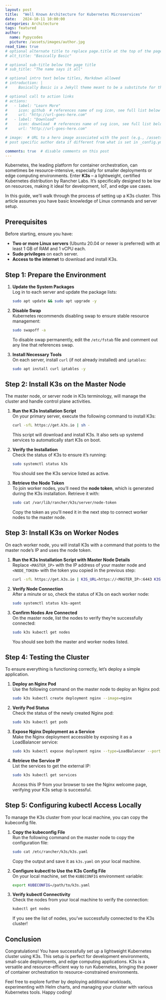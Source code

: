 ```yaml
---
layout: post
title:  "Well Known Architecture for Kubernetes Microservices"
date:   2024-10-11 10:00:00
categories: Architecture
tags: featured
author:
  name: Pypycodes
  picture: /assets/images/author.jpg
read_time: true
# optional alternate title to replace page.title at the top of the page
# alt_title: "Basically Basic"

# optional sub-title below the page title
# sub_title: "The name says it all"

# optional intro text below titles, Markdown allowed
# introduction: |
#     Basically Basic is a Jekyll theme meant to be a substitute for the default --- [Minima](https://github.com/jekyll/minima). Conventions and features found in Minima are fully supported by **Basically Basic**.

# optional call to action links
# actions:
#   - label: "Learn More"
#     icon: github  # references name of svg icon, see full list below
#     url: "http://url-goes-here.com"
#   - label: "Download"
#     icon: download  # references name of svg icon, see full list below
#     url: "http://url-goes-here.com"

# image:  # URL to a hero image associated with the post (e.g., /assets/page-pic.jpg)
# post specific author data if different from what is set in _config.yml 

comments: true  # disable comments on this post 
---
```

Kubernetes, the leading platform for container orchestration, can sometimes be resource-intensive, especially for smaller deployments or edge computing environments. Enter **K3s** – a lightweight, certified Kubernetes distribution by Rancher Labs. It’s specifically designed to be low on resources, making it ideal for development, IoT, and edge use cases.

In this guide, we'll walk through the process of setting up a K3s cluster. This article assumes you have basic knowledge of Linux commands and server setup.

## Prerequisites

Before starting, ensure you have:

- **Two or more Linux servers** (Ubuntu 20.04 or newer is preferred) with at least 1 GB of RAM and 1 vCPU each.
- **Sudo privileges** on each server.
- **Access to the internet** to download and install K3s.

## Step 1: Prepare the Environment

1. **Update the System Packages**  
   Log in to each server and update the package lists:

   ```bash
   sudo apt update && sudo apt upgrade -y
   ```

2. **Disable Swap**  
   Kubernetes recommends disabling swap to ensure stable resource management:

   ```bash
   sudo swapoff -a
   ```

   To disable swap permanently, edit the `/etc/fstab` file and comment out any line that references swap.

3. **Install Necessary Tools**  
   On each server, install `curl` (if not already installed) and `iptables`:

   ```bash
   sudo apt install curl iptables -y
   ```

## Step 2: Install K3s on the Master Node

The master node, or server node in K3s terminology, will manage the cluster and handle control plane activities.

1. **Run the K3s Installation Script**  
   On your primary server, execute the following command to install K3s:

   ```bash
   curl -sfL https://get.k3s.io | sh -
   ```

   This script will download and install K3s. It also sets up systemd services to automatically start K3s on boot.

2. **Verify the Installation**  
   Check the status of K3s to ensure it’s running:

   ```bash
   sudo systemctl status k3s
   ```

   You should see the K3s service listed as active.

3. **Retrieve the Node Token**  
   To join worker nodes, you’ll need the **node token**, which is generated during the K3s installation. Retrieve it with:

   ```bash
   sudo cat /var/lib/rancher/k3s/server/node-token
   ```

   Copy the token as you’ll need it in the next step to connect worker nodes to the master node.

## Step 3: Install K3s on Worker Nodes

On each worker node, you will install K3s with a command that points to the master node’s IP and uses the node token.

1. **Run the K3s Installation Script with Master Node Details**  
   Replace `<MASTER_IP>` with the IP address of your master node and `<NODE_TOKEN>` with the token you copied in the previous step:

   ```bash
   curl -sfL https://get.k3s.io | K3S_URL=https://<MASTER_IP>:6443 K3S_TOKEN=<NODE_TOKEN> sh -
   ```

2. **Verify Node Connection**  
   After a minute or so, check the status of K3s on each worker node:

   ```bash
   sudo systemctl status k3s-agent
   ```

3. **Confirm Nodes Are Connected**  
   On the master node, list the nodes to verify they’re successfully connected:

   ```bash
   sudo k3s kubectl get nodes
   ```

   You should see both the master and worker nodes listed.

## Step 4: Testing the Cluster

To ensure everything is functioning correctly, let’s deploy a simple application.

1. **Deploy an Nginx Pod**  
   Use the following command on the master node to deploy an Nginx pod:

   ```bash
   sudo k3s kubectl create deployment nginx --image=nginx
   ```

2. **Verify Pod Status**  
   Check the status of the newly created Nginx pod:

   ```bash
   sudo k3s kubectl get pods
   ```

3. **Expose Nginx Deployment as a Service**  
   Make the Nginx deployment accessible by exposing it as a LoadBalancer service:

   ```bash
   sudo k3s kubectl expose deployment nginx --type=LoadBalancer --port=80
   ```

4. **Retrieve the Service IP**  
   List the services to get the external IP:

   ```bash
   sudo k3s kubectl get services
   ```

   Access this IP from your browser to see the Nginx welcome page, verifying your K3s setup is successful.

## Step 5: Configuring kubectl Access Locally

To manage the K3s cluster from your local machine, you can copy the kubeconfig file.

1. **Copy the kubeconfig File**  
   Run the following command on the master node to copy the configuration file:

   ```bash
   sudo cat /etc/rancher/k3s/k3s.yaml
   ```

   Copy the output and save it as `k3s.yaml` on your local machine.

2. **Configure kubectl to Use the K3s Config File**  
   On your local machine, set the `KUBECONFIG` environment variable:

   ```bash
   export KUBECONFIG=/path/to/k3s.yaml
   ```

3. **Verify kubectl Connectivity**  
   Check the nodes from your local machine to verify the connection:

   ```bash
   kubectl get nodes
   ```

   If you see the list of nodes, you’ve successfully connected to the K3s cluster!

## Conclusion

Congratulations! You have successfully set up a lightweight Kubernetes cluster using K3s. This setup is perfect for development environments, small-scale deployments, and edge computing applications. K3s is a versatile and resource-efficient way to run Kubernetes, bringing the power of container orchestration to resource-constrained environments.

Feel free to explore further by deploying additional workloads, experimenting with Helm charts, and managing your cluster with various Kubernetes tools. Happy coding!

